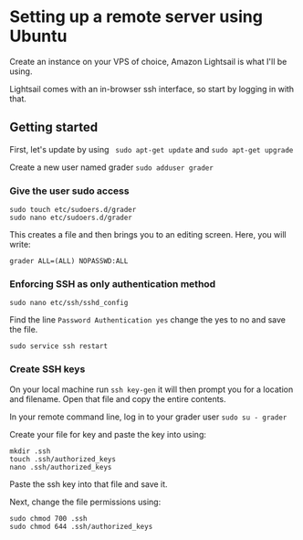 # Setting up a remote server using Ubuntu

Create an instance on your VPS of choice, Amazon Lightsail is what I'll be using.

Lightsail comes with an in-browser ssh interface, so start by logging in with that.

## Getting started

First, let's update by using ``` sudo apt-get update``` and ```sudo apt-get upgrade```

Create a new user named grader ```sudo adduser grader```

### Give the user sudo access 

```
sudo touch etc/sudoers.d/grader
sudo nano etc/sudoers.d/grader
```
This creates a file and then brings you to an editing screen. Here, you will write: 
```
grader ALL=(ALL) NOPASSWD:ALL
```

### Enforcing SSH as only authentication method

```sudo nano etc/ssh/sshd_config```

Find the line ```Password Authentication yes``` change the yes to no and save the file.

```sudo service ssh restart```

### Create SSH keys

On your local machine run ```ssh key-gen``` it will then prompt you for a location and filename. Open that file and copy the entire contents. 

In your remote command line, log in to your grader user ```sudo su - grader```

Create your file for key and paste the key into using:

```
mkdir .ssh
touch .ssh/authorized_keys
nano .ssh/authorized_keys
```
Paste the ssh key into that file and save it.

Next, change the file permissions using:
```
sudo chmod 700 .ssh
sudo chmod 644 .ssh/authorized_keys
```

